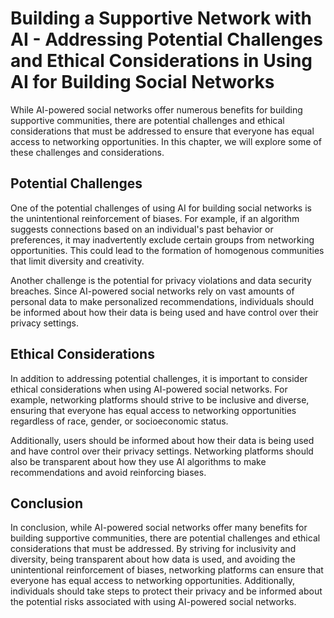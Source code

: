 Building a Supportive Network with AI - Addressing Potential Challenges and Ethical Considerations in Using AI for Building Social Networks
======================================================================================================================================================

While AI-powered social networks offer numerous benefits for building supportive communities, there are potential challenges and ethical considerations that must be addressed to ensure that everyone has equal access to networking opportunities. In this chapter, we will explore some of these challenges and considerations.

Potential Challenges
--------------------

One of the potential challenges of using AI for building social networks is the unintentional reinforcement of biases. For example, if an algorithm suggests connections based on an individual's past behavior or preferences, it may inadvertently exclude certain groups from networking opportunities. This could lead to the formation of homogenous communities that limit diversity and creativity.

Another challenge is the potential for privacy violations and data security breaches. Since AI-powered social networks rely on vast amounts of personal data to make personalized recommendations, individuals should be informed about how their data is being used and have control over their privacy settings.

Ethical Considerations
----------------------

In addition to addressing potential challenges, it is important to consider ethical considerations when using AI-powered social networks. For example, networking platforms should strive to be inclusive and diverse, ensuring that everyone has equal access to networking opportunities regardless of race, gender, or socioeconomic status.

Additionally, users should be informed about how their data is being used and have control over their privacy settings. Networking platforms should also be transparent about how they use AI algorithms to make recommendations and avoid reinforcing biases.

Conclusion
----------

In conclusion, while AI-powered social networks offer many benefits for building supportive communities, there are potential challenges and ethical considerations that must be addressed. By striving for inclusivity and diversity, being transparent about how data is used, and avoiding the unintentional reinforcement of biases, networking platforms can ensure that everyone has equal access to networking opportunities. Additionally, individuals should take steps to protect their privacy and be informed about the potential risks associated with using AI-powered social networks.
